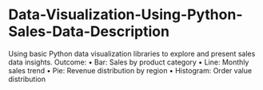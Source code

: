 # Data-Visualization-Using-Python-Sales-Data-Description
Using basic Python data visualization libraries to explore and present sales data insights.
Outcome:
• Bar: Sales by product category
• Line: Monthly sales trend
• Pie: Revenue distribution by region
• Histogram: Order value distribution
